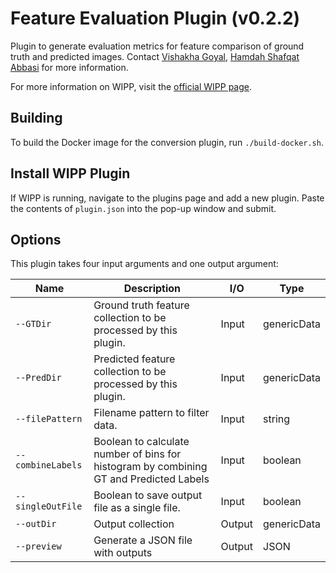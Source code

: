 # Feature Evaluation Plugin (v0.2.2)

Plugin to generate evaluation metrics for feature comparison of ground truth and predicted images. Contact [Vishakha Goyal](mailto:vishakha.goyal@nih.gov), [Hamdah Shafqat Abbasi](mailto:hamdahshafqat.abbasi@nih.gov) for more information.

For more information on WIPP, visit the [official WIPP page](https://isg.nist.gov/deepzoomweb/software/wipp).

## Building

To build the Docker image for the conversion plugin, run
`./build-docker.sh`.

## Install WIPP Plugin

If WIPP is running, navigate to the plugins page and add a new plugin. Paste the contents of `plugin.json` into the pop-up window and submit.

## Options

This plugin takes four input arguments and one output argument:

| Name          | Description             | I/O    | Type   |
|---------------|-------------------------|--------|--------|
| `--GTDir` | Ground truth feature collection to be processed by this plugin. | Input | genericData |
| `--PredDir` | Predicted feature collection to be processed by this plugin. | Input | genericData |
| `--filePattern` | Filename pattern to filter data. | Input | string |
| `--combineLabels` | Boolean to calculate number of bins for histogram by combining GT and Predicted Labels | Input | boolean |
| `--singleOutFile` | Boolean to save output file as a single file.| Input | boolean |
| `--outDir` | Output collection | Output | genericData |
| `--preview`           | Generate a JSON file with outputs                            | Output | JSON        |
